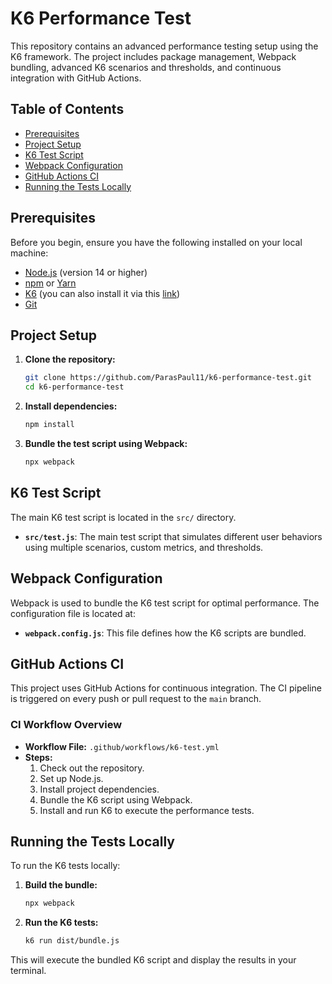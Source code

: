 # K6 Performance Test

This repository contains an advanced performance testing setup using the K6 framework. The project includes package management, Webpack bundling, advanced K6 scenarios and thresholds, and continuous integration with GitHub Actions.

## **Table of Contents**

- [Prerequisites](#prerequisites)
- [Project Setup](#project-setup)
- [K6 Test Script](#k6-test-script)
- [Webpack Configuration](#webpack-configuration)
- [GitHub Actions CI](#github-actions-ci)
- [Running the Tests Locally](#running-the-tests-locally)


## **Prerequisites**

Before you begin, ensure you have the following installed on your local machine:

- [Node.js](https://nodejs.org/) (version 14 or higher)
- [npm](https://www.npmjs.com/) or [Yarn](https://yarnpkg.com/)
- [K6](https://k6.io/docs/getting-started/installation/) (you can also install it via this [link](https://k6.io/docs/getting-started/installation/#binary-packages))
- [Git](https://git-scm.com/)

## **Project Setup**

1. **Clone the repository:**
    ```bash
    git clone https://github.com/ParasPaul11/k6-performance-test.git
    cd k6-performance-test
    ```

2. **Install dependencies:**
    ```bash
    npm install
    ```

3. **Bundle the test script using Webpack:**
    ```bash
    npx webpack
    ```

## **K6 Test Script**

The main K6 test script is located in the `src/` directory.

- **`src/test.js`**: The main test script that simulates different user behaviors using multiple scenarios, custom metrics, and thresholds.

## **Webpack Configuration**

Webpack is used to bundle the K6 test script for optimal performance. The configuration file is located at:

- **`webpack.config.js`**: This file defines how the K6 scripts are bundled.

## **GitHub Actions CI**

This project uses GitHub Actions for continuous integration. The CI pipeline is triggered on every push or pull request to the `main` branch.

### **CI Workflow Overview**

- **Workflow File:** `.github/workflows/k6-test.yml`
- **Steps:**
  1. Check out the repository.
  2. Set up Node.js.
  3. Install project dependencies.
  4. Bundle the K6 script using Webpack.
  5. Install and run K6 to execute the performance tests.

## **Running the Tests Locally**

To run the K6 tests locally:

1. **Build the bundle:**
    ```bash
    npx webpack
    ```

2. **Run the K6 tests:**
    ```bash
    k6 run dist/bundle.js
    ```

This will execute the bundled K6 script and display the results in your terminal.


